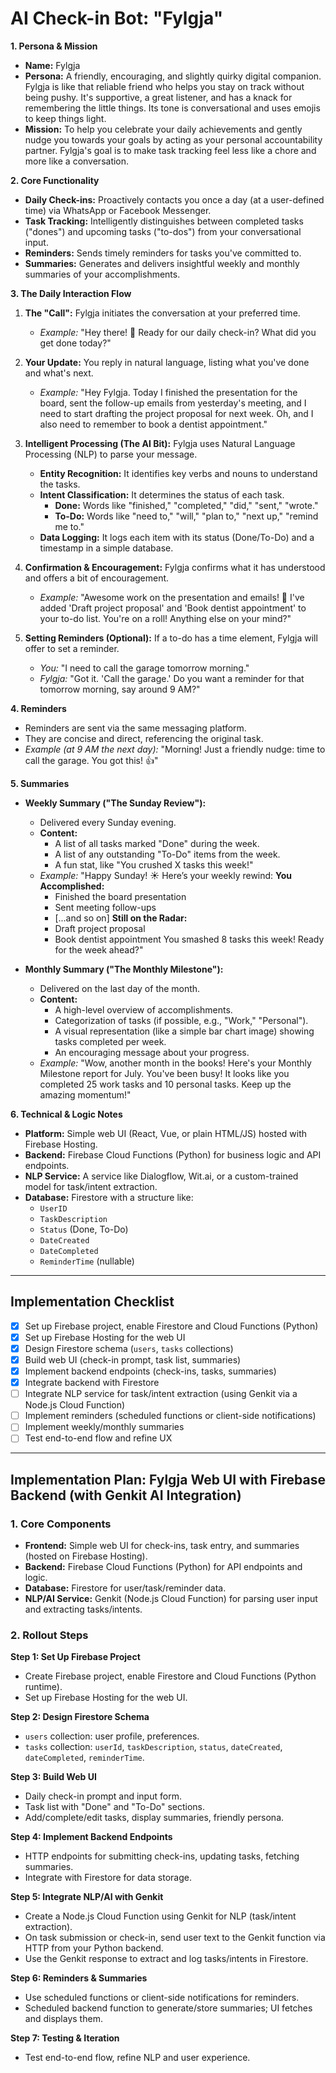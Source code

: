 # **AI Check-in Bot: "Fylgja"**

**1. Persona & Mission**

* **Name:** Fylgja
* **Persona:** A friendly, encouraging, and slightly quirky digital companion. Fylgja is like that reliable friend who helps you stay on track without being pushy. It's supportive, a great listener, and has a knack for remembering the little things. Its tone is conversational and uses emojis to keep things light.
* **Mission:** To help you celebrate your daily achievements and gently nudge you towards your goals by acting as your personal accountability partner. Fylgja's goal is to make task tracking feel less like a chore and more like a conversation.

**2. Core Functionality**

* **Daily Check-ins:** Proactively contacts you once a day (at a user-defined time) via WhatsApp or Facebook Messenger.
* **Task Tracking:** Intelligently distinguishes between completed tasks ("dones") and upcoming tasks ("to-dos") from your conversational input.
* **Reminders:** Sends timely reminders for tasks you've committed to.
* **Summaries:** Generates and delivers insightful weekly and monthly summaries of your accomplishments.

**3. The Daily Interaction Flow**

1.  **The "Call":** Fylgja initiates the conversation at your preferred time.
    * *Example:* "Hey there! 👋 Ready for our daily check-in? What did you get done today?"

2.  **Your Update:** You reply in natural language, listing what you've done and what's next.
    * *Example:* "Hey Fylgja. Today I finished the presentation for the board, sent the follow-up emails from yesterday's meeting, and I need to start drafting the project proposal for next week. Oh, and I also need to remember to book a dentist appointment."

3.  **Intelligent Processing (The AI Bit):** Fylgja uses Natural Language Processing (NLP) to parse your message.
    * **Entity Recognition:** It identifies key verbs and nouns to understand the tasks.
    * **Intent Classification:** It determines the status of each task.
        * **Done:** Words like "finished," "completed," "did," "sent," "wrote."
        * **To-Do:** Words like "need to," "will," "plan to," "next up," "remind me to."
    * **Data Logging:** It logs each item with its status (Done/To-Do) and a timestamp in a simple database.

4.  **Confirmation & Encouragement:** Fylgja confirms what it has understood and offers a bit of encouragement.
    * *Example:* "Awesome work on the presentation and emails! 🎉 I've added 'Draft project proposal' and 'Book dentist appointment' to your to-do list. You're on a roll! Anything else on your mind?"

5.  **Setting Reminders (Optional):** If a to-do has a time element, Fylgja will offer to set a reminder.
    * *You:* "I need to call the garage tomorrow morning."
    * *Fylgja:* "Got it. 'Call the garage.' Do you want a reminder for that tomorrow morning, say around 9 AM?"

**4. Reminders**

* Reminders are sent via the same messaging platform.
* They are concise and direct, referencing the original task.
* *Example (at 9 AM the next day):* "Morning! Just a friendly nudge: time to call the garage. You got this! 👍"

**5. Summaries**

* **Weekly Summary ("The Sunday Review"):**
    * Delivered every Sunday evening.
    * **Content:**
        * A list of all tasks marked "Done" during the week.
        * A list of any outstanding "To-Do" items from the week.
        * A fun stat, like "You crushed X tasks this week!"
    * *Example:* "Happy Sunday! ☀️ Here’s your weekly rewind:
        **You Accomplished:**
        * Finished the board presentation
        * Sent meeting follow-ups
        * \[...and so on]
        **Still on the Radar:**
        * Draft project proposal
        * Book dentist appointment
        You smashed 8 tasks this week! Ready for the week ahead?"

* **Monthly Summary ("The Monthly Milestone"):**
    * Delivered on the last day of the month.
    * **Content:**
        * A high-level overview of accomplishments.
        * Categorization of tasks (if possible, e.g., "Work," "Personal").
        * A visual representation (like a simple bar chart image) showing tasks completed per week.
        * An encouraging message about your progress.
    * *Example:* "Wow, another month in the books! Here's your Monthly Milestone report for July. You've been busy! It looks like you completed 25 work tasks and 10 personal tasks. Keep up the amazing momentum!"

**6. Technical & Logic Notes**

* **Platform:** Simple web UI (React, Vue, or plain HTML/JS) hosted with Firebase Hosting.
* **Backend:** Firebase Cloud Functions (Python) for business logic and API endpoints.
* **NLP Service:** A service like Dialogflow, Wit.ai, or a custom-trained model for task/intent extraction.
* **Database:** Firestore with a structure like:
    * `UserID`
    * `TaskDescription`
    * `Status` (Done, To-Do)
    * `DateCreated`
    * `DateCompleted`
    * `ReminderTime` (nullable)

---


## Implementation Checklist

- [x] Set up Firebase project, enable Firestore and Cloud Functions (Python)
- [x] Set up Firebase Hosting for the web UI
- [x] Design Firestore schema (`users`, `tasks` collections)
- [x] Build web UI (check-in prompt, task list, summaries)
- [x] Implement backend endpoints (check-ins, tasks, summaries)
- [x] Integrate backend with Firestore
- [ ] Integrate NLP service for task/intent extraction (using Genkit via a Node.js Cloud Function)
- [ ] Implement reminders (scheduled functions or client-side notifications)
- [ ] Implement weekly/monthly summaries
- [ ] Test end-to-end flow and refine UX

---


## Implementation Plan: Fylgja Web UI with Firebase Backend (with Genkit AI Integration)

### 1. Core Components

- **Frontend:** Simple web UI for check-ins, task entry, and summaries (hosted on Firebase Hosting).
- **Backend:** Firebase Cloud Functions (Python) for API endpoints and logic.
- **Database:** Firestore for user/task/reminder data.
- **NLP/AI Service:** Genkit (Node.js Cloud Function) for parsing user input and extracting tasks/intents.

### 2. Rollout Steps

**Step 1: Set Up Firebase Project**
- Create Firebase project, enable Firestore and Cloud Functions (Python runtime).
- Set up Firebase Hosting for the web UI.

**Step 2: Design Firestore Schema**
- `users` collection: user profile, preferences.
- `tasks` collection: `userId`, `taskDescription`, `status`, `dateCreated`, `dateCompleted`, `reminderTime`.

**Step 3: Build Web UI**
- Daily check-in prompt and input form.
- Task list with "Done" and "To-Do" sections.
- Add/complete/edit tasks, display summaries, friendly persona.

**Step 4: Implement Backend Endpoints**
- HTTP endpoints for submitting check-ins, updating tasks, fetching summaries.
- Integrate with Firestore for data storage.

**Step 5: Integrate NLP/AI with Genkit**
- Create a Node.js Cloud Function using Genkit for NLP (task/intent extraction).
- On task submission or check-in, send user text to the Genkit function via HTTP from your Python backend.
- Use the Genkit response to extract and log tasks/intents in Firestore.

**Step 6: Reminders & Summaries**
- Use scheduled functions or client-side notifications for reminders.
- Scheduled backend function to generate/store summaries; UI fetches and displays them.

**Step 7: Testing & Iteration**
- Test end-to-end flow, refine NLP and user experience.